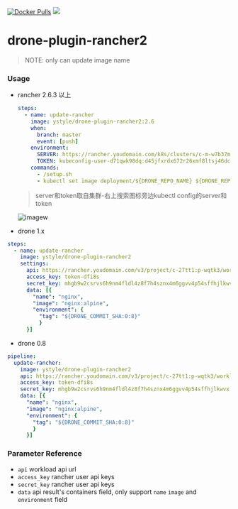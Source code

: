 [![Docker Pulls](https://img.shields.io/docker/pulls/ystyle/drone-plugin-rancher2)](https://hub.docker.com/r/ystyle/drone-plugin-rancher2 "view docker")
[![](https://images.microbadger.com/badges/version/ystyle/drone-plugin-rancher2.svg)](https://hub.docker.com/r/ystyle/drone-plugin-rancher2/tags "view tags")

# drone-plugin-rancher2
>NOTE: only can update image name

### Usage
- rancher 2.6.3 以上
  ```yaml
  steps:
    - name: update-rancher
      image: ystyle/drone-plugin-rancher2:2.6
      when:
        branch: master
        event: [push]
      environment:
        SERVER: https://rancher.youdomain.com/k8s/clusters/c-m-w7b37mq1
        TOKEN: kubeconfig-user-d71qwk98dq:d45jfxrdx672r26xmf8ltsj46dcbw2p7lf76dck3vt5nr24gzlpbk9
      commands:
        - /setup.sh
        - kubectl set image deployment/${DRONE_REPO_NAME} ${DRONE_REPO_NAME}=registry.cn-hangzhou.aliyuncs.com/dexdev/${DRONE_REPO_NAME}:${DRONE_COMMIT_BRANCH}-${DRONE_BUILD_NUMBER}

  ```
  >server和token取自集群-右上搜索图标旁边kubectl config的server和token

  ![image](https://user-images.githubusercontent.com/4478635/154631389-70fe7290-5768-4bd1-8476-240330514de9.png)w



- drone 1.x
```yml
steps:
  - name: update-rancher
    image: ystyle/drone-plugin-rancher2
    settings:
      api: https://rancher.youdomain.com/v3/project/c-27tt1:p-wqtk3/workloads/default:default:nginx
      access_key: token-dfi8s
      secret_key: mhgb9w2csrvs6h9nm4fldl4z8f7h4sznx4m6ggvv4p54sffhjlkwvx
      data: [{
        "name": "nginx",
        "image": "nginx:alpine",
        "environment": {
          "tag": "${DRONE_COMMIT_SHA:0:8}"
          }
      }]
```


- drone 0.8
```yml
pipeline:
  update-rancher:
    image: ystyle/drone-plugin-rancher2
    api: https://rancher.youdomain.com/v3/project/c-27tt1:p-wqtk3/workloads/default:default:nginx
    access_key: token-dfi8s
    secret_key: mhgb9w2csrvs6h9nm4fldl4z8f7h4sznx4m6ggvv4p54sffhjlkwvx
    data: [{
      "name": "nginx",
      "image": "nginx:alpine",
      "environment": {
        "tag": "${DRONE_COMMIT_SHA:0:8}"
        }
      }]
```

### Parameter Reference
- `api` workload api url
- `access_key` rancher user api keys
- `secret_key` rancher user api keys
- `data` api result's containers field, only support `name` `image` and `environment` field
